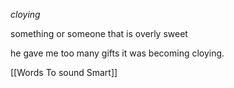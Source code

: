 *cloying*

something or someone that is overly sweet

he gave me too many gifts it was becoming cloying.

[[Words To sound Smart]]